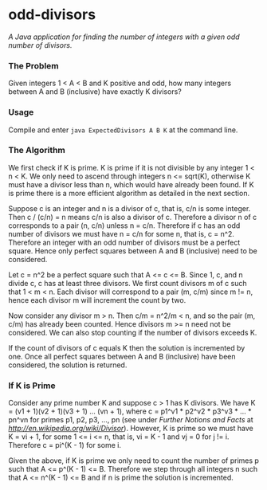 # odd-divisors
*A Java application for finding the number of integers with a given odd number of divisors.*

### The Problem

Given integers 1 < A < B and K positive and odd, how many integers between A and B (inclusive) have exactly K divisors?

### Usage

Compile and enter `java ExpectedDivisors A B K` at the command line.

### The Algorithm

We first check if K is prime. K is prime if it is not divisible by any integer 1 < n < K. We only need to ascend through integers n <= sqrt(K), otherwise K must have a divisor less than n, which would have already been found. If K is prime there is a more efficient algorithm as detailed in the next section.

Suppose c is an integer and n is a divisor of c, that is, c/n is some integer. Then c / (c/n) = n means c/n is also a divisor of c. Therefore a divisor n of c corresponds to a pair (n, c/n) unless n = c/n. Therefore if c has an odd number of divisors we must have n = c/n for some n, that is, c = n^2. Therefore an integer with an odd number of divisors must be a perfect square. Hence only perfect squares between A and B (inclusive) need to be considered.

Let c = n^2 be a perfect square such that A <= c <= B. Since 1, c, and n divide c, c has at least three divisors. We first count divisors m of c such that 1 < m < n. Each divisor will correspond to a pair (m, c/m) since m != n, hence each divisor m will increment the count by two.

Now consider any divisor m > n. Then c/m = n^2/m < n, and so the pair (m, c/m) has already been counted. Hence divisors m >= n need not be considered. We can also stop counting if the number of divisors exceeds K.

If the count of divisors of c equals K then the solution is incremented by one. Once all perfect squares between A and B (inclusive) have been considered, the solution is returned.

### If K is Prime

Consider any prime number K and suppose c > 1 has K divisors. We have K = (v1 + 1)(v2 + 1)(v3 + 1) ... (vn + 1), where c = p1^v1 * p2^v2 * p3^v3 * ... * pn^vn for primes p1, p2, p3, ..., pn (see under *Further Notions and Facts* at *http://en.wikipedia.org/wiki/Divisor*). However, K is prime so we must have K = vi + 1, for some 1 <= i <= n, that is, vi = K - 1 and vj = 0 for j != i. Therefore c = pi^(K - 1) for some i.

Given the above, if K is prime we only need to count the number of primes p such that A <= p^(K - 1) <= B. Therefore we step through all integers n such that A <= n^(K - 1) <= B and if n is prime the solution is incremented.
